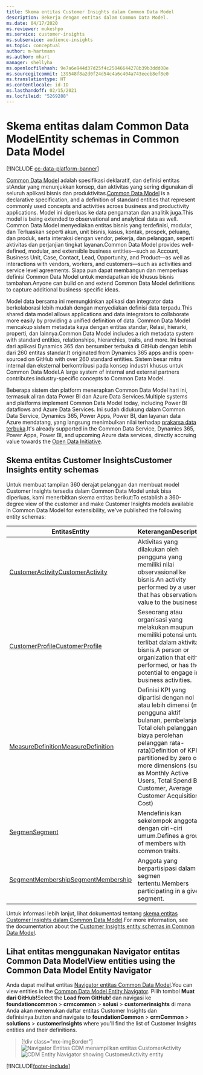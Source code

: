 ```yaml
---
title: Skema entitas Customer Insights dalam Common Data Model
description: Bekerja dengan entitas dalam Common Data Model.
ms.date: 04/17/2020
ms.reviewer: mukeshpo
ms.service: customer-insights
ms.subservice: audience-insights
ms.topic: conceptual
author: m-hartmann
ms.author: mhart
manager: shellyha
ms.openlocfilehash: 9e7a6e944d37d25f4c25846644278b39b3ddd08e
ms.sourcegitcommit: 139548f8a2d0f24d54c4a6c404a743eeeb8ef8e0
ms.translationtype: HT
ms.contentlocale: id-ID
ms.lasthandoff: 02/15/2021
ms.locfileid: "5269288"
---
```

# <a name="entity-schemas-in-common-data-model"></a><span data-ttu-id="bfdca-103">Skema entitas dalam Common Data Model</span><span class="sxs-lookup"><span data-stu-id="bfdca-103">Entity schemas in Common Data Model</span></span>

[!INCLUDE [cc-data-platform-banner](../includes/cc-data-platform-banner.md)]

<span data-ttu-id="bfdca-104">[Common Data Model](https://docs.microsoft.com/common-data-model/) adalah spesifikasi deklaratif, dan definisi entitas stAndar yang menunjukkan konsep, dan aktivitas yang sering digunakan di seluruh aplikasi bisnis dan produktivitas.</span><span class="sxs-lookup"><span data-stu-id="bfdca-104">[Common Data Model](https://docs.microsoft.com/common-data-model/) is a declarative specification, and a definition of standard entities that represent commonly used concepts and activities across business and productivity applications.</span></span> <span data-ttu-id="bfdca-105">Model ini diperluas ke data pengamatan dan analitik juga.</span><span class="sxs-lookup"><span data-stu-id="bfdca-105">This model is being extended to observational and analytical data as well.</span></span> <span data-ttu-id="bfdca-106">Common Data Model menyediakan entitas bisnis yang terdefinisi, modular, dan Terluaskan seperti akun, unit bisnis, kasus, kontak, prospek, peluang, dan produk, serta interaksi dengan vendor, pekerja, dan pelanggan, seperti aktivitas dan perjanjian tingkat layanan.</span><span class="sxs-lookup"><span data-stu-id="bfdca-106">Common Data Model provides well-defined, modular, and extensible business entities—such as Account, Business Unit, Case, Contact, Lead, Opportunity, and Product—as well as interactions with vendors, workers, and customers—such as activities and service level agreements.</span></span> <span data-ttu-id="bfdca-107">Siapa pun dapat membangun dan memperluas definisi Common Data Model untuk mendapatkan ide khusus bisnis tambahan.</span><span class="sxs-lookup"><span data-stu-id="bfdca-107">Anyone can build on and extend Common Data Model definitions to capture additional business-specific ideas.</span></span>

<span data-ttu-id="bfdca-108">Model data bersama ini memungkinkan aplikasi dan integrator data berkolaborasi lebih mudah dengan menyediakan definisi data terpadu.</span><span class="sxs-lookup"><span data-stu-id="bfdca-108">This shared data model allows applications and data integrators to collaborate more easily by providing a unified definition of data.</span></span> <span data-ttu-id="bfdca-109">Common Data Model mencakup sistem metadata kaya dengan entitas standar, Relasi, hierarki, properti, dan lainnya.</span><span class="sxs-lookup"><span data-stu-id="bfdca-109">Common Data Model includes a rich metadata system with standard entities, relationships, hierarchies, traits, and more.</span></span> <span data-ttu-id="bfdca-110">Ini berasal dari aplikasi Dynamics 365 dan bersumber terbuka di GitHub dengan lebih dari 260 entitas standar.</span><span class="sxs-lookup"><span data-stu-id="bfdca-110">It originated from Dynamics 365 apps and is open-sourced on GitHub with over 260 standard entities.</span></span> <span data-ttu-id="bfdca-111">Sistem besar mitra internal dan eksternal berkontribusi pada konsep industri khusus untuk Common Data Model.</span><span class="sxs-lookup"><span data-stu-id="bfdca-111">A large system of internal and external partners contributes industry-specific concepts to Common Data Model.</span></span>

<span data-ttu-id="bfdca-112">Beberapa sistem dan platform menerapkan Common Data Model hari ini, termasuk aliran data Power BI dan Azure Data Services.</span><span class="sxs-lookup"><span data-stu-id="bfdca-112">Multiple systems and platforms implement Common Data Model today, including Power BI dataflows and Azure Data Services.</span></span> <span data-ttu-id="bfdca-113">Ini sudah didukung dalam Common Data Service, Dynamics 365, Power Apps, Power BI, dan layanan data Azure mendatang, yang langsung menimbulkan nilai terhadap [prakarsa data terbuka](https://www.microsoft.com/open-data-initiative).</span><span class="sxs-lookup"><span data-stu-id="bfdca-113">It's already supported in the Common Data Service, Dynamics 365, Power Apps, Power BI, and upcoming Azure data services, directly accruing value towards the [Open Data Initiative](https://www.microsoft.com/open-data-initiative).</span></span>

## <a name="customer-insights-entity-schemas"></a><span data-ttu-id="bfdca-114">Skema entitas Customer Insights</span><span class="sxs-lookup"><span data-stu-id="bfdca-114">Customer Insights entity schemas</span></span>

<span data-ttu-id="bfdca-115">Untuk membuat tampilan 360 derajat pelanggan dan membuat model Customer Insights tersedia dalam Common Data Model untuk bisa diperluas, kami menerbitkan skema entitas berikut:</span><span class="sxs-lookup"><span data-stu-id="bfdca-115">To establish a 360-degree view of the customer and make Customer Insights models available in Common Data Model for extensibility, we've published the following entity schemas:</span></span>

| <span data-ttu-id="bfdca-116">Entitas</span><span class="sxs-lookup"><span data-stu-id="bfdca-116">Entity</span></span> | <span data-ttu-id="bfdca-117">Keterangan</span><span class="sxs-lookup"><span data-stu-id="bfdca-117">Description</span></span> |
|---------|---------|
|[<span data-ttu-id="bfdca-118">CustomerActivity</span><span class="sxs-lookup"><span data-stu-id="bfdca-118">CustomerActivity</span></span>](https://docs.microsoft.com/common-data-model/schema/core/applicationcommon/foundationcommon/crmcommon/solutions/customerinsights/customeractivity) | <span data-ttu-id="bfdca-119">Aktivitas yang dilakukan oleh pengguna yang memiliki nilai observasional ke bisnis.</span><span class="sxs-lookup"><span data-stu-id="bfdca-119">An activity performed by a user that has observational value to the business.</span></span> |
|[<span data-ttu-id="bfdca-120">CustomerProfile</span><span class="sxs-lookup"><span data-stu-id="bfdca-120">CustomerProfile</span></span>](https://docs.microsoft.com/common-data-model/schema/core/applicationcommon/foundationcommon/crmcommon/solutions/customerinsights/customerprofile) | <span data-ttu-id="bfdca-121">Seseorang atau organisasi yang melakukan maupun memiliki potensi untuk terlibat dalam aktivitas bisnis.</span><span class="sxs-lookup"><span data-stu-id="bfdca-121">A person or organization that either performed, or has the potential to engage in, business activities.</span></span> |
|[<span data-ttu-id="bfdca-122">MeasureDefinition</span><span class="sxs-lookup"><span data-stu-id="bfdca-122">MeasureDefinition</span></span>](https://docs.microsoft.com/common-data-model/schema/core/applicationcommon/foundationcommon/crmcommon/solutions/customerinsights/measuredefinition) | <span data-ttu-id="bfdca-123">Definisi KPI yang dipartisi dengan nol atau lebih dimensi (mis. pengguna aktif bulanan, pembelanjaan Total oleh pelanggan, biaya perolehan pelanggan rata-rata)</span><span class="sxs-lookup"><span data-stu-id="bfdca-123">Definition of KPIs partitioned by zero or more dimensions (such as Monthly Active Users, Total Spend By Customer, Average Customer Acquisition Cost)</span></span> |
|[<span data-ttu-id="bfdca-124">Segmen</span><span class="sxs-lookup"><span data-stu-id="bfdca-124">Segment</span></span>](https://docs.microsoft.com/common-data-model/schema/core/applicationcommon/foundationcommon/crmcommon/solutions/customerinsights/segment) | <span data-ttu-id="bfdca-125">Mendefinisikan sekelompok anggota dengan ciri-ciri umum.</span><span class="sxs-lookup"><span data-stu-id="bfdca-125">Defines a group of members with common traits.</span></span> |
|[<span data-ttu-id="bfdca-126">SegmentMembership</span><span class="sxs-lookup"><span data-stu-id="bfdca-126">SegmentMembership</span></span>](https://docs.microsoft.com/common-data-model/schema/core/applicationcommon/foundationcommon/crmcommon/solutions/customerinsights/segmentmembership) | <span data-ttu-id="bfdca-127">Anggota yang berpartisipasi dalam segmen tertentu.</span><span class="sxs-lookup"><span data-stu-id="bfdca-127">Members participating in a given segment.</span></span> |

<span data-ttu-id="bfdca-128">Untuk informasi lebih lanjut, lihat dokumentasi tentang [skema entitas Customer Insights dalam Common Data Model](https://docs.microsoft.com/common-data-model/schema/core/applicationcommon/foundationcommon/crmcommon/solutions/customerinsights/overview).</span><span class="sxs-lookup"><span data-stu-id="bfdca-128">For more information, see the documentation about the [Customer Insights entity schemas in Common Data Model](https://docs.microsoft.com/common-data-model/schema/core/applicationcommon/foundationcommon/crmcommon/solutions/customerinsights/overview).</span></span>

## <a name="view-entities-using-the-common-data-model-entity-navigator"></a><span data-ttu-id="bfdca-129">Lihat entitas menggunakan Navigator entitas Common Data Model</span><span class="sxs-lookup"><span data-stu-id="bfdca-129">View entities using the Common Data Model Entity Navigator</span></span>

<span data-ttu-id="bfdca-130">Anda dapat melihat entitas [Navigator entitas Common Data Model](https://microsoft.github.io/CDM/).</span><span class="sxs-lookup"><span data-stu-id="bfdca-130">You can view entities in the [Common Data Model Entity Navigator](https://microsoft.github.io/CDM/).</span></span> <span data-ttu-id="bfdca-131">Pilih tombol **Muat dari GitHub!**</span><span class="sxs-lookup"><span data-stu-id="bfdca-131">Select the **Load from GitHub!**</span></span> <span data-ttu-id="bfdca-132">dan navigasi ke **foundationcommon** > **crmcommon** > **solusi** > **customerinsights** di mana Anda akan menemukan daftar entitas Customer Insights dan definisinya.</span><span class="sxs-lookup"><span data-stu-id="bfdca-132">button and navigate to **foundationCommon** > **crmCommon** > **solutions** > **customerInsights** where you'll find the list of Customer Insights entities and their definitions.</span></span>
> [!div class="mx-imgBorder"]
> <span data-ttu-id="bfdca-133">![Navigator Entitas CDM menampilkan entitas CustomerActivity](media/CDM-entity-navigator.png "Navigator Entitas CDM menampilkan entitas CustomerActivity")</span><span class="sxs-lookup"><span data-stu-id="bfdca-133">![CDM Entity Navigator showing CustomerActivity entity](media/CDM-entity-navigator.png "CDM Entity Navigator showing CustomerActivity entity")</span></span>


[!INCLUDE[footer-include](../includes/footer-banner.md)]